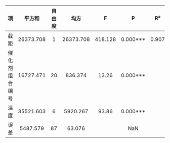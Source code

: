 |       项       |  平方和   | 自由度 |   均方    |    F    |    P     |  R²   | 调整R² |
| :------------: | :-------: | :----: | :-------: | :-----: | :------: | :---: | :----: |
|      截距      | 26373.708 |   1    | 26373.708 | 418.128 | 0.000*** | 0.907 | 0.879  |
| 催化剂组合编号 | 16727.471 |   20   |  836.374  |  13.26  | 0.000*** |       |        |
|      温度      | 35521.603 |   6    | 5920.267  |  93.86  | 0.000*** |       |        |
|      误差      | 5487.579  |   87   |  63.076   |         |   NaN    |       |        |
